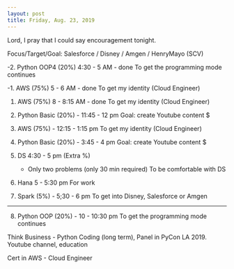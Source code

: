 ```yaml
---
layout: post
title: Friday, Aug. 23, 2019
---
```


Lord, I pray that I could say encouragement tonight.
  

Focus/Target/Goal:  Salesforce / Disney / Amgen / HenryMayo (SCV)     

      
-2. Python OOP4 (20%) 4:30 - 5 AM - done
   To get the programming mode continues 


-1. AWS (75%) 5 - 6 AM - done
   To get my identity (Cloud Engineer)


1. AWS (75%) 8 - 8:15 AM - done
   To get my identity (Cloud Engineer)


2. Python Basic (20%) - 11:45 - 12 pm
   Goal: create Youtube content $


3. AWS (75%) - 12:15 - 1:15 pm 
   To get my identity (Cloud Engineer)


4. Python Basic (20%) - 3:45 - 4 pm 
   Goal: create Youtube content $


5. DS 4:30 - 5 pm (Extra %)
   - Only two problems (only 30 min required)
   To be comfortable with DS

6. Hana 5 - 5:30 pm
   For work

7. Spark (5%) - 5;30 - 6 pm
   To get into Disney, Salesforce or Amgen

---------------------------------------------------------------

8. Python OOP (20%) - 10 - 10:30 pm
   To get the programming mode continues


Think Business - Python Coding (long term), Panel in PyCon LA 2019.
                 Youtube channel, education
                                  
Cert in AWS - Cloud Engineer

